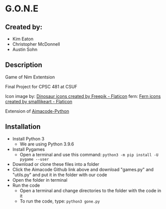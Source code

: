 # G.O.N.E
## Created by:
 * Kim Eaton 
 * Christopher McDonnell
 * Austin Sohn

## Description
Game of Nim Extentsion

Final Project for CPSC 481 at CSUF

Icon image by: <a href="https://www.flaticon.com/free-icons/dinosaur" title="dinosaur icons">Dinosaur icons created by Freepik - Flaticon</a> 
fern: <a href="https://www.flaticon.com/free-icons/fern" title="fern icons">Fern icons created by smalllikeart - Flaticon</a>

Extension of <a href = "https://github.com/aimacode/aima-python" title = "Aimacode-Python"> Aimacode-Python </a>

## Installation
* Install Python 3
  * We are using Python 3.9.6
* Install Pygames
  * Open a terminal and use this command: ```python3 -m pip install -U pygame --user```
* Download or clone these files into a folder
* Click the Aimacode Github link above and download "games.py" and "utils.py" and put it in the folder with our code
* Open the folder in terminal
* Run the code
  * Open a terminal and change directories to the folder with the code in it
  * To run the code, type: ```python3 gone.py```
